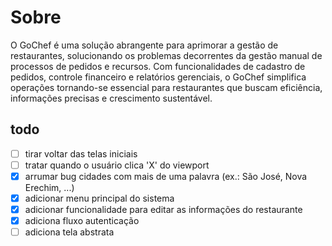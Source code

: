 # Sobre

O GoChef é uma solução abrangente para aprimorar a gestão de restaurantes, solucionando os problemas decorrentes da gestão manual de processos de pedidos e recursos. Com funcionalidades de cadastro de pedidos, controle financeiro e relatórios gerenciais, o GoChef simplifica operações tornando-se essencial para restaurantes que buscam eficiência, informações precisas e crescimento sustentável.

## todo

- [ ] tirar voltar das telas iniciais
- [ ] tratar quando o usuário clica 'X' do viewport
- [x] arrumar bug cidades com mais de uma palavra (ex.: São José, Nova Erechim, ...)
- [x] adicionar menu principal do sistema
- [x] adicionar funcionalidade para editar as informações do restaurante
- [x] adiciona fluxo autenticação
- [ ] adiciona tela abstrata
